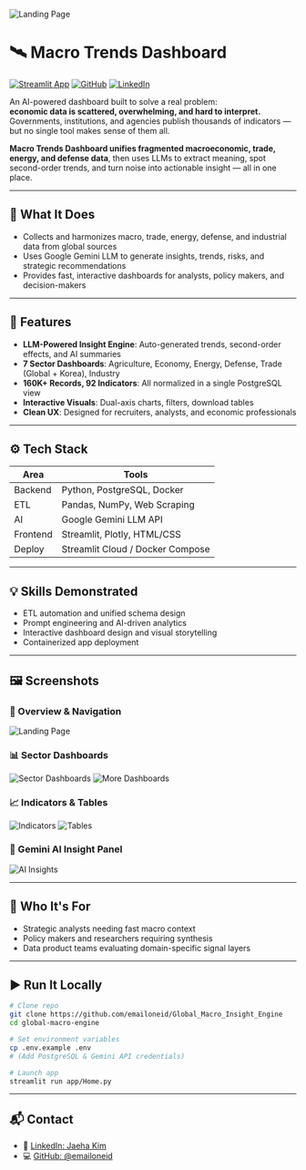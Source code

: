 ![Landing Page](https://github.com/user-attachments/assets/f1680e6f-e9fa-4ca8-a906-92017c497a50)

# 🛰️ Macro Trends Dashboard
[![Streamlit App](https://img.shields.io/badge/Live--Demo-Streamlit-FF4B4B?logo=streamlit&logoColor=white)](https://globalengine.streamlit.app/)
[![GitHub](https://img.shields.io/badge/Code--Repo-GitHub-181717?logo=github)](https://github.com/emailoneid/Global_Macro_Insight_Engine)
[![LinkedIn](https://img.shields.io/badge/Connect-LinkedIn-0A66C2?logo=linkedin&logoColor=white)](https://www.linkedin.com/in/jaeha-kim16)

An AI-powered dashboard built to solve a real problem:  
**economic data is scattered, overwhelming, and hard to interpret.**  
Governments, institutions, and agencies publish thousands of indicators — but no single tool makes sense of them all.

**Macro Trends Dashboard unifies fragmented macroeconomic, trade, energy, and defense data**, then uses LLMs to extract meaning, spot second-order trends, and turn noise into actionable insight — all in one place.

---

## 🚀 What It Does

* Collects and harmonizes macro, trade, energy, defense, and industrial data from global sources
* Uses Google Gemini LLM to generate insights, trends, risks, and strategic recommendations
* Provides fast, interactive dashboards for analysts, policy makers, and decision-makers

---

## 🧠 Features

* **LLM-Powered Insight Engine**: Auto-generated trends, second-order effects, and AI summaries
* **7 Sector Dashboards**: Agriculture, Economy, Energy, Defense, Trade (Global + Korea), Industry
* **160K+ Records, 92 Indicators**: All normalized in a single PostgreSQL view
* **Interactive Visuals**: Dual-axis charts, filters, download tables
* **Clean UX**: Designed for recruiters, analysts, and economic professionals

---

## ⚙️ Tech Stack

| Area     | Tools                            |
| -------- | -------------------------------- |
| Backend  | Python, PostgreSQL, Docker       |
| ETL      | Pandas, NumPy, Web Scraping      |
| AI       | Google Gemini LLM API            |
| Frontend | Streamlit, Plotly, HTML/CSS      |
| Deploy   | Streamlit Cloud / Docker Compose |

---

## 💡 Skills Demonstrated

* ETL automation and unified schema design
* Prompt engineering and AI-driven analytics
* Interactive dashboard design and visual storytelling
* Containerized app deployment

---

## 🖼️ Screenshots

### 🔎 Overview & Navigation

![Landing Page](https://github.com/user-attachments/assets/f1680e6f-e9fa-4ca8-a906-92017c497a50)

### 📊 Sector Dashboards

![Sector Dashboards](https://github.com/user-attachments/assets/6c684410-8d4d-42fc-9728-a600cb6c6be1)
![More Dashboards](https://github.com/user-attachments/assets/5377587a-d6eb-43e7-b4d4-d0877507c6cc)

### 📈 Indicators & Tables

![Indicators](https://github.com/user-attachments/assets/4e587d35-9289-4c17-affa-58387f7fed11)
![Tables](https://github.com/user-attachments/assets/cbba2346-d2ab-402c-a8a4-d4143175d782)

### 🧠 Gemini AI Insight Panel

![AI Insights](https://github.com/user-attachments/assets/a8f2a6f8-08a9-4564-94ea-34a634260829)

---

## 🎯 Who It's For

* Strategic analysts needing fast macro context
* Policy makers and researchers requiring synthesis
* Data product teams evaluating domain-specific signal layers

---

## ▶️ Run It Locally

```bash
# Clone repo
git clone https://github.com/emailoneid/Global_Macro_Insight_Engine
cd global-macro-engine

# Set environment variables
cp .env.example .env
# (Add PostgreSQL & Gemini API credentials)

# Launch app
streamlit run app/Home.py
```

---

## 📬 Contact

* 🔗 [LinkedIn: Jaeha Kim](https://www.linkedin.com/in/jaeha-kim16)
* 💻 [GitHub: @emailoneid](https://github.com/emailoneid)
